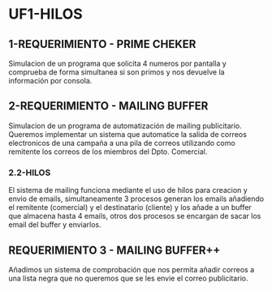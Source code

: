 # UF1-HILOS


## 1-REQUERIMIENTO  -  PRIME CHEKER

Simulacion de un programa que solicita 4 numeros por pantalla y comprueba de forma simultanea si son primos y nos devuelve la información por consola.


## 2-REQUERIMIENTO  -  MAILING BUFFER

Simulacion de un programa de automatización de mailing publicitario. Queremos implementar un sistema que automatice la salida de correos electronicos de una campaña a una pila de correos utilizando como remitente los correos de los miembros del Dpto. Comercial.

### 2.2-HILOS 

El sistema de mailing funciona mediante el uso de hilos para creacion y envio de emails, simultaneamente 3 procesos generan los emails añadiendo el remitente (comercial) y el destinatario (cliente) y los añade a un buffer que almacena hasta 4 emails, otros dos procesos se encargan de sacar los email del buffer y enviarlos.

## REQUERIMIENTO 3 -  MAILING BUFFER++

Añadimos un sistema de comprobación que nos permita añadir correos a una lista negra que no queremos que se les envie el correo publicitario.
